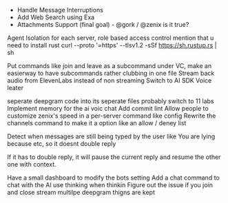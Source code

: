 - Handle Message Interruptions
- Add Web Search using Exa
- Attachments Support
  (final goal) - @gork / @zenix is it true?

Agent Isolation for each server, role based access control
mention that u need to install rust curl --proto '=https' --tlsv1.2 -sSf https://sh.rustup.rs | sh

Put commands like join and leave as a subcommand under VC, make an easierway to have subcommands rather clubbing in one file
Stream back audio from ElevenLabs instead of non streaming
Switch to AI SDK Voice leater

seperate deepgram code into its seperate files
probably switch to 11 labs
Implement memory for the ai voic chat
Add commit lint
Allow people to customize zenix's speed in a per-server command like config
Rewrite the channels command to make it a option like an allow / deney list

Detect when messages are still being typed by the user like
You are lying
because
etc, so it doesnt double reply

If it has to double reply, it will pause the current reply and resume the other one with context.

Have a small dashboard to modify the bots setting
Add a chat command to chat with the AI use thinking when thinkin
Figure out the issue if you join and close stream multilpe deepgram thigns are kept
